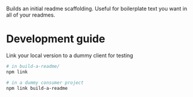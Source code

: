 Builds an initial readme scaffolding. Useful for boilerplate text you want in
all of your readmes.

# Development guide

Link your local version to a dummy client for testing
```bash
# in build-a-readme/
npm link

# in a dummy consumer project
npm link build-a-readme
```




